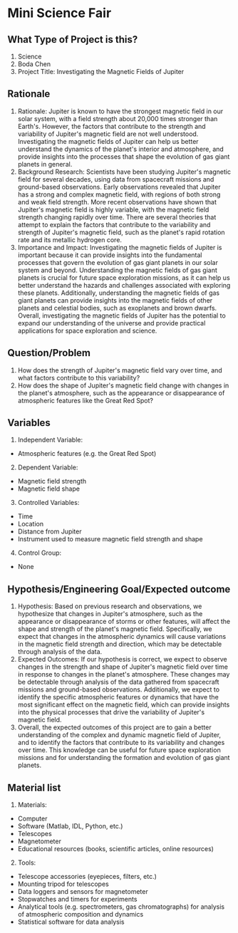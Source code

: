 # Mini Science Fair
## What Type of Project is this?
1. Science
2. Boda Chen
3. Project Title: Investigating the Magnetic Fields of Jupiter

## Rationale
1. Rationale: Jupiter is known to have the strongest magnetic field in our solar
   system, with a field strength about 20,000 times stronger than Earth's.
   However, the factors that contribute to the strength and variability of
   Jupiter's magnetic field are not well understood. Investigating the magnetic
   fields of Jupiter can help us better understand the dynamics of the planet's
   interior and atmosphere, and provide insights into the processes that shape
   the evolution of gas giant planets in general.
2. Background Research: Scientists have been studying Jupiter's magnetic field
   for several decades, using data from spacecraft missions and ground-based
   observations. Early observations revealed that Jupiter has a strong and
   complex magnetic field, with regions of both strong and weak field strength.
   More recent observations have shown that Jupiter's magnetic field is highly
   variable, with the magnetic field strength changing rapidly over time. There
   are several theories that attempt to explain the factors that contribute to
   the variability and strength of Jupiter's magnetic field, such as the
   planet's rapid rotation rate and its metallic hydrogen core.
3. Importance and Impact: Investigating the magnetic fields of Jupiter is
   important because it can provide insights into the fundamental processes that
   govern the evolution of gas giant planets in our solar system and beyond.
   Understanding the magnetic fields of gas giant planets is crucial for future
   space exploration missions, as it can help us better understand the hazards
   and challenges associated with exploring these planets. Additionally,
   understanding the magnetic fields of gas giant planets can provide insights
   into the magnetic fields of other planets and celestial bodies, such as
   exoplanets and brown dwarfs. Overall, investigating the magnetic fields of
   Jupiter has the potential to expand our understanding of the universe and
   provide practical applications for space exploration and science.

## Question/Problem
1. How does the strength of Jupiter's magnetic field vary over time, and what
   factors contribute to this variability?
2. How does the shape of Jupiter's magnetic field change with changes in the
   planet's atmosphere, such as the appearance or disappearance of atmospheric
   features like the Great Red Spot?

## Variables
1. Independent Variable:
  * Atmospheric features (e.g. the Great Red Spot)
2. Dependent Variable:
  * Magnetic field strength
  * Magnetic field shape
3. Controlled Variables:
  * Time
  * Location
  * Distance from Jupiter
  * Instrument used to measure magnetic field strength and shape
4. Control Group:
  * None

## Hypothesis/Engineering Goal/Expected outcome
1. Hypothesis: Based on previous research and observations, we hypothesize that
   changes in Jupiter's atmosphere, such as the appearance or disappearance of
   storms or other features, will affect the shape and strength of the planet's
   magnetic field. Specifically, we expect that changes in the atmospheric
   dynamics will cause variations in the magnetic field strength and direction,
   which may be detectable through analysis of the data.
2. Expected Outcomes: If our hypothesis is correct, we expect to observe changes
   in the strength and shape of Jupiter's magnetic field over time in response
   to changes in the planet's atmosphere. These changes may be detectable
   through analysis of the data gathered from spacecraft missions and
   ground-based observations. Additionally, we expect to identify the specific
   atmospheric features or dynamics that have the most significant effect on the
   magnetic field, which can provide insights into the physical processes that
   drive the variability of Jupiter's magnetic field.
3. Overall, the expected outcomes of this project are to gain a better
   understanding of the complex and dynamic magnetic field of Jupiter, and to
   identify the factors that contribute to its variability and changes over
   time. This knowledge can be useful for future space exploration missions and
   for understanding the formation and evolution of gas giant planets.

## Material list
1. Materials:
  * Computer
  * Software (Matlab, IDL, Python, etc.)
  * Telescopes
  * Magnetometer
  * Educational resources (books, scientific articles, online resources)
2. Tools:
  * Telescope accessories (eyepieces, filters, etc.)
  * Mounting tripod for telescopes
  * Data loggers and sensors for magnetometer
  * Stopwatches and timers for experiments
  * Analytical tools (e.g. spectrometers, gas chromatographs) for analysis of atmospheric composition and dynamics
  * Statistical software for data analysis

